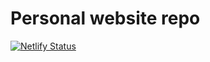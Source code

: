 # Personal website repo

[![Netlify Status](https://api.netlify.com/api/v1/badges/0a38b36e-3449-42ec-80ba-06e88a87a723/deploy-status)](https://app.netlify.com/sites/psmithsite/deploys)
